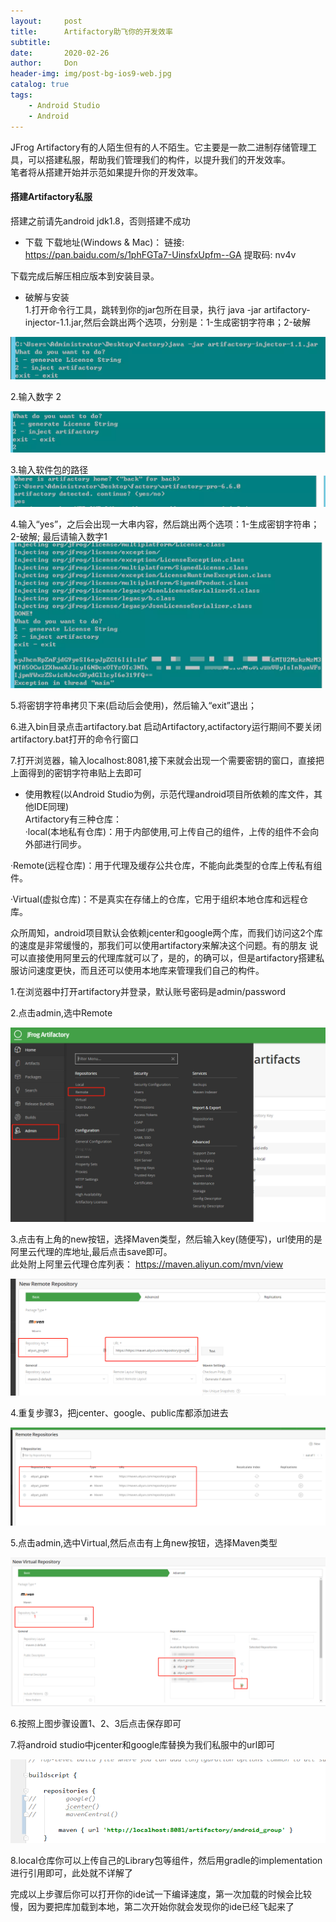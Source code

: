```yaml
---
layout:     post
title:      Artifactory助飞你的开发效率
subtitle:   
date:       2020-02-26
author:     Don
header-img: img/post-bg-ios9-web.jpg
catalog: true
tags:
    - Android Studio
    - Android
---
```


JFrog Artifactory有的人陌生但有的人不陌生。它主要是一款二进制存储管理工具，可以搭建私服，帮助我们管理我们的构件，以提升我们的开发效率。   
笔者将从搭建开始并示范如果提升你的开发效率。   


#### 搭建Artifactory私服   
搭建之前请先android jdk1.8，否则搭建不成功

- 下载 
下载地址(Windows & Mac)：
链接: https://pan.baidu.com/s/1phFGTa7-UinsfxUpfm--GA 提取码: nv4v 

下载完成后解压相应版本到安装目录。

- 破解与安装   
1.打开命令行工具，跳转到你的jar包所在目录，执行 java -jar artifactory-injector-1.1.jar,然后会跳出两个选项，分别是：1-生成密钥字符串；2-破解

<img src="/img/article/artifactory1.webp"/>

2.输入数字 2

<img src="/img/article/artifactory2.webp"/>

3.输入软件包的路径  
<img src="/img/article/artifactory3.webp"/>

4.输入“yes”，之后会出现一大串内容，然后跳出两个选项：1-生成密钥字符串；2-破解;  最后请输入数字1  
<img src="/img/article/artifactory4.webp"/>

5.将密钥字符串拷贝下来(启动后会使用)，然后输入“exit”退出；

6.进入bin目录点击artifactory.bat 启动Artifactory,actifactory运行期间不要关闭artifactory.bat打开的命令行窗口

7.打开浏览器，输入localhost:8081,接下来就会出现一个需要密钥的窗口，直接把上面得到的密钥字符串贴上去即可

- 使用教程(以Android Studio为例，示范代理android项目所依赖的库文件，其他IDE同理)    
Artifactory有三种仓库：    
·local(本地私有仓库)：用于内部使用,可上传自己的组件，上传的组件不会向外部进行同步。

·Remote(远程仓库)：用于代理及缓存公共仓库，不能向此类型的仓库上传私有组件。

·Virtual(虚拟仓库)：不是真实在存储上的仓库，它用于组织本地仓库和远程仓库。

众所周知，android项目默认会依赖jcenter和google两个库，而我们访问这2个库的速度是非常缓慢的，那我们可以使用artifactory来解决这个问题。有的朋友
说可以直接使用阿里云的代理库就可以了，是的，的确可以，但是artifactory搭建私服访问速度更快，而且还可以使用本地库来管理我们自己的构件。

1.在浏览器中打开artifactory并登录，默认账号密码是admin/password    

2.点击admin,选中Remote

<img src="/img/article/artifactory1.png"/>

3.点击有上角的new按钮，选择Maven类型，然后输入key(随便写)，url使用的是阿里云代理的库地址,最后点击save即可。    
此处附上阿里云代理仓库列表： https://maven.aliyun.com/mvn/view

<img src="/img/article/artifactory2.png"/>

4.重复步骤3，把jcenter、google、public库都添加进去     

<img src="/img/article/artifactory3.png"/>  

5.点击admin,选中Virtual,然后点击有上角new按钮，选择Maven类型

<img src="/img/article/artifactory4.png"/>  

6.按照上图步骤设置1、2、3后点击保存即可    

7.将android studio中jcenter和google库替换为我们私服中的url即可   

<img src="/img/article/artifactory5.png"/> 


8.local仓库你可以上传自己的Library包等组件，然后用gradle的implementation进行引用即可，此处就不详解了   


完成以上步骤后你可以打开你的ide试一下编译速度，第一次加载的时候会比较慢，因为要把库加载到本地，第二次开始你就会发现你的ide已经飞起来了













